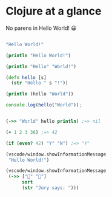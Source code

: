 <div class="slide">

# Clojure at a glance

No parens in Hello World! 😀
<div class="gutters-10 row">
<div class="column">



``` clojure
"Hello World!"
```

``` clojure
(println "Hello World!")

(println "Hello" "World!")

(defn hello [s]
  (str "Hello " s "!"))

(println (hello "World"))
```

``` ts
console.log(hello("World"));
```
</div>

<div class="column">

``` clojure
(->> "World" hello println) ;=> nil

(+ 1 2 3 36) ;=> 42

(if (even? 42) "Y" "N") ;=> "Y"

(vscode/window.showInformationMessage
 "Hello World!")

(vscode/window.showInformationMessage
 (->> ["🥚" "🐔"]
      sort
      (str "Jury says: ")))
```

</div>
</div>

</div>
